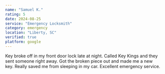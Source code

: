```yaml
---
name: "Samuel K."
rating: 5
date: 2024-08-25
service: "Emergency Locksmith"
category: emergency
location: "Liberty, SC"
verified: true
platform: google
---
```


Key broke off in my front door lock late at night. Called Key Kings and they sent someone right away. Got the broken piece out and made me a new key. Really saved me from sleeping in my car. Excellent emergency service.
